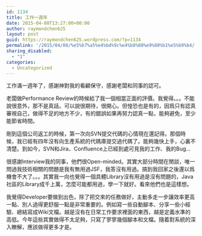 ```yaml
---
id: 1134
title: 工作一週年
date: 2015-04-08T13:27:00+00:00
author: raymondchen625
layout: post
guid: https://raymondchen625.wordpress.com/?p=1134
permalink: '/2015/04/08/%e5%b7%a5%e4%bd%9c%e4%b8%80%e9%80%b1%e5%b9%b4/'
sharing_disabled:
  - "1"
categories:
  - Uncategorized
---
```

工作滿一週年了，感謝神對我的看顧保守，感謝老闆和同事的認可。

老闆做Performance Review的時候給了我一個相當正面的評價。我覺得。。。不能說很意外，那不是真話。可以說很期待，很開心。但惶恐也是有的，因爲只有認真審視自己，做得不足的地方不少，有的錯誤如果再努力認真一點，能夠避免，至少能節省時間。

剛到這個公司返工的時候，第一次向SVN提交代碼的心情現在還記得。那個時候，我已經有四年沒有向生產系統的代碼庫提交過代碼了。能夠幾快上手，心裏不清楚。到如今，SVN和Jira、Confluence上已經到處可見我的工作、我的Bug…

很感謝Interview我的同事，他們很Open-minded。其實大部分時間在閒談，唯一問過我技術相關的問題是我有無用過JSF，我答沒有用過。搞到我回家之後還以爲機會不大了。。。其實我一向也覺得一個具體Library沒有用過是沒有問題的，Java社區的Library成千上萬，怎麼可能都用過，學一下就好。看來他們也是這樣想。

我覺得Developer要做到出色，除了把交來的任務做好，主動多走一步讓效率更高一點、別人過得更舒服一點是非常重要的。例如寫一些自動腳本、分享一些小經驗、總結寫成Wiki文檔。越是沒有在日常工作要求裡面的東西，越是定義水準的高低。今年這些其實做得不太足夠，只寫了寥寥幾個腳本和文檔。隨着對系統的深入瞭解，應該做得更多才是。